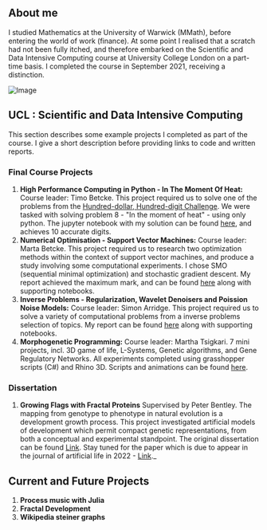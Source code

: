## About me

I studied Mathematics at the University of Warwick (MMath), before entering the world of work (finance). At some point I realised that a scratch had not been fully itched, and therefore embarked on the Scientific and Data Intensive Computing course at University College London on a part-time basis. I completed the course in September 2021, receiving a distinction. 

![Image](src)

##  UCL : Scientific and Data Intensive Computing

This section describes some example projects I completed as part of the course. I give a short description before providing links to code and written reports. 

###  Final Course Projects

1. __High Performance Computing in Python - In The Moment Of Heat:__
Course leader: Timo Betcke. This project required us to solve one of the problems from the [Hundred-dollar, Hundred-digit Challenge](https://en.wikipedia.org/wiki/Hundred-dollar,_Hundred-digit_Challenge_problems). We were tasked with solving problem 8 - "In the moment of heat" - using only python. The jupyter notebook with my solution can be found [here](), and achieves 10 accurate digits.
2. __Numerical Optimisation - Support Vector Machines:__
Course leader: Marta Betcke. This project required us to research two optimization methods within the context of support vector machines, and produce a study involving some computational experiments. I chose SMO (sequential minimal optimization) and stochastic gradient descent. My report achieved the maximum mark, and can be found [here]() along with supporting notebooks. 
3. __Inverse Problems - Regularization, Wavelet Denoisers and Poission Noise Models:__
Course leader: Simon Arridge. This project required us to solve a variety of computational problems from a inverse problems selection of topics. My report can be found [here]() along with supporting notebooks.
4. __Morphogenetic Programming:__
Course leader: Martha Tsigkari. 7 mini projects, incl. 3D game of life, L-Systems, Genetic algorithms, and Gene Regulatory Networks. All experiments completed using grasshopper scripts (C#) and Rhino 3D. Scripts and animations can be found [here](). 

### Dissertation

1. __Growing Flags with Fractal Proteins__
Supervised by Peter Bentley. The mapping from genotype to phenotype in natural evolution is a development
growth process. This project investigated artificial models of development which permit compact genetic representations, from both a conceptual and experimental
standpoint. The original dissertation can be found [Link](url). Stay tuned for the paper which is due to appear in the journal of artificial life in 2022 - [Link](url)._  

## Current and Future Projects

1. __Process music with Julia__
2. __Fractal Development__ 
3. __Wikipedia steiner graphs__
